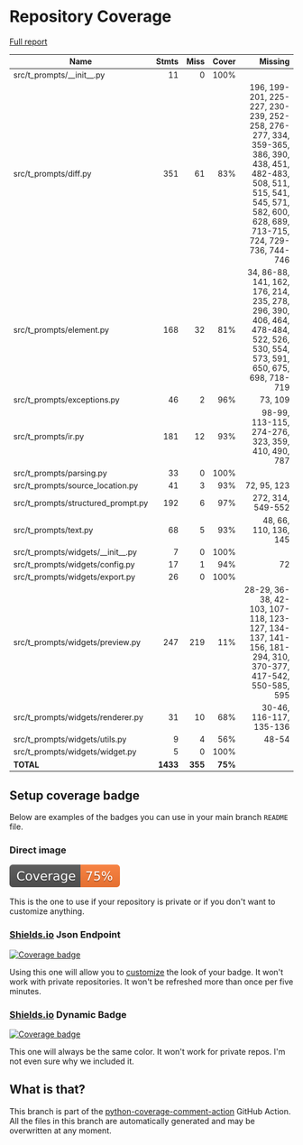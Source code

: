 # Repository Coverage

[Full report](https://htmlpreview.github.io/?https://github.com/habemus-papadum/t-prompts/blob/python-coverage-comment-action-data/htmlcov/index.html)

| Name                                   |    Stmts |     Miss |   Cover |   Missing |
|--------------------------------------- | -------: | -------: | ------: | --------: |
| src/t\_prompts/\_\_init\_\_.py         |       11 |        0 |    100% |           |
| src/t\_prompts/diff.py                 |      351 |       61 |     83% |196, 199-201, 225-227, 230-239, 252-258, 276-277, 334, 359-365, 386, 390, 438, 451, 482-483, 508, 511, 515, 541, 545, 571, 582, 600, 628, 689, 713-715, 724, 729-736, 744-746 |
| src/t\_prompts/element.py              |      168 |       32 |     81% |34, 86-88, 141, 162, 176, 214, 235, 278, 296, 390, 406, 464, 478-484, 522, 526, 530, 554, 573, 591, 650, 675, 698, 718-719 |
| src/t\_prompts/exceptions.py           |       46 |        2 |     96% |   73, 109 |
| src/t\_prompts/ir.py                   |      181 |       12 |     93% |98-99, 113-115, 274-276, 323, 359, 410, 490, 787 |
| src/t\_prompts/parsing.py              |       33 |        0 |    100% |           |
| src/t\_prompts/source\_location.py     |       41 |        3 |     93% |72, 95, 123 |
| src/t\_prompts/structured\_prompt.py   |      192 |        6 |     97% |272, 314, 549-552 |
| src/t\_prompts/text.py                 |       68 |        5 |     93% |48, 66, 110, 136, 145 |
| src/t\_prompts/widgets/\_\_init\_\_.py |        7 |        0 |    100% |           |
| src/t\_prompts/widgets/config.py       |       17 |        1 |     94% |        72 |
| src/t\_prompts/widgets/export.py       |       26 |        0 |    100% |           |
| src/t\_prompts/widgets/preview.py      |      247 |      219 |     11% |28-29, 36-38, 42-103, 107-118, 123-127, 134-137, 141-156, 181-294, 310, 370-377, 417-542, 550-585, 595 |
| src/t\_prompts/widgets/renderer.py     |       31 |       10 |     68% |30-46, 116-117, 135-136 |
| src/t\_prompts/widgets/utils.py        |        9 |        4 |     56% |     48-54 |
| src/t\_prompts/widgets/widget.py       |        5 |        0 |    100% |           |
|                              **TOTAL** | **1433** |  **355** | **75%** |           |


## Setup coverage badge

Below are examples of the badges you can use in your main branch `README` file.

### Direct image

[![Coverage badge](https://raw.githubusercontent.com/habemus-papadum/t-prompts/python-coverage-comment-action-data/badge.svg)](https://htmlpreview.github.io/?https://github.com/habemus-papadum/t-prompts/blob/python-coverage-comment-action-data/htmlcov/index.html)

This is the one to use if your repository is private or if you don't want to customize anything.

### [Shields.io](https://shields.io) Json Endpoint

[![Coverage badge](https://img.shields.io/endpoint?url=https://raw.githubusercontent.com/habemus-papadum/t-prompts/python-coverage-comment-action-data/endpoint.json)](https://htmlpreview.github.io/?https://github.com/habemus-papadum/t-prompts/blob/python-coverage-comment-action-data/htmlcov/index.html)

Using this one will allow you to [customize](https://shields.io/endpoint) the look of your badge.
It won't work with private repositories. It won't be refreshed more than once per five minutes.

### [Shields.io](https://shields.io) Dynamic Badge

[![Coverage badge](https://img.shields.io/badge/dynamic/json?color=brightgreen&label=coverage&query=%24.message&url=https%3A%2F%2Fraw.githubusercontent.com%2Fhabemus-papadum%2Ft-prompts%2Fpython-coverage-comment-action-data%2Fendpoint.json)](https://htmlpreview.github.io/?https://github.com/habemus-papadum/t-prompts/blob/python-coverage-comment-action-data/htmlcov/index.html)

This one will always be the same color. It won't work for private repos. I'm not even sure why we included it.

## What is that?

This branch is part of the
[python-coverage-comment-action](https://github.com/marketplace/actions/python-coverage-comment)
GitHub Action. All the files in this branch are automatically generated and may be
overwritten at any moment.